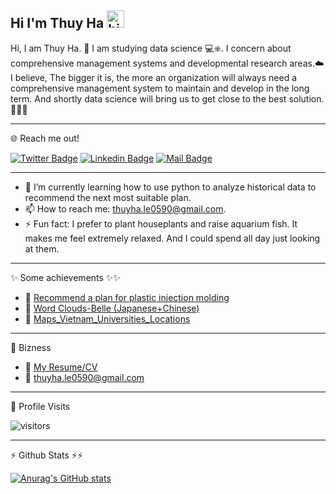 ## Hi I'm Thuy Ha <img src="https://user-images.githubusercontent.com/1303154/88677602-1635ba80-d120-11ea-84d8-d263ba5fc3c0.gif" width="28px" height="28px" alt="hi">

Hi, I am Thuy Ha. 🐳 I am studying data science 💻⎈. I concern about comprehensive management systems and developmental research areas.☁️ I believe, The bigger it is, the more an organization will always need a comprehensive management system to maintain and develop in the long term. And shortly data science will bring us to get close to the best solution.📝💖🎉

---
🌐 Reach me out! 

[![Twitter Badge](https://img.shields.io/badge/-@ThuyHa-1ca0f1?style=flat&labelColor=1ca0f1&logo=twitter&logoColor=white&link=https://twitter.com/ThuyHa_LE)](https://twitter.com/ThuyHa_LE)
[![Linkedin Badge](https://img.shields.io/badge/-ThuyHa-0e76a8?style=flat&labelColor=0e76a8&logo=linkedin&logoColor=white)](https://www.linkedin.com/in/thuyha-le-10694710b/) 
[![Mail Badge](https://img.shields.io/badge/-ThuyHa-c0392b?style=flat&labelColor=c0392b&logo=gmail&logoColor=white)](mailto:thuyha.le0590@gmail.com)

---
- 🔭 I’m currently learning how to use python to analyze historical data to recommend the next most suitable plan.
- 📫 How to reach me: thuyha.le0590@gmail.com.
- ⚡ Fun fact: I prefer to plant houseplants and raise aquarium fish. It makes me feel extremely relaxed. And I could spend all day just looking at them.
----
✨ Some achievements ✨✨
- 📎 [Recommend a plan for plastic injection molding](https://github.com/ThuyHaLE/ThuyHaLE/blob/main/Recommendation_production_planning.ipynb)
- 📎 [Word Clouds-Belle (Japanese+Chinese)](https://github.com/ThuyHaLE/ThuyHaLE/blob/main/Word_Clouds_Belle_(Japanese%2BChinese).ipynb)
- 📎 [Maps_Vietnam_Universities_Locations](https://github.com/ThuyHaLE/ThuyHaLE/blob/main/Maps_Vietnam_Universities_Locations.ipynb)
---

🏢 Bizness
- 📎 [My Resume/CV](https://mega.nz/file/ck8k1C7a#jIpYiFjMzutxy0TCjpKlcLwZDcQ68m4x2c1_zkzATO0)
- 📧 thuyha.le0590@gmail.com
---
👀 Profile Visits 

![visitors](https://visitor-badge.glitch.me/badge?page_id=ThuyHa_Le.ThuyHa_Le)

---

⚡ Github Stats ⚡⚡

[![Anurag's GitHub stats](https://github-readme-stats.vercel.app/api?username=ThuyHaLE&hide=contribs,prs&theme=tokyonight)](https://github.com/anuraghazra/github-readme-stats)

